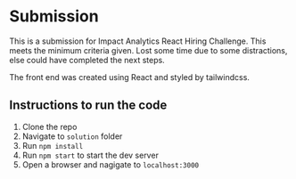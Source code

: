 # Submission

This is a submission for Impact Analytics React Hiring Challenge. This meets the minimum criteria given.
Lost some time due to some distractions, else could have completed the next steps.

The front end was created using React and styled by tailwindcss.

## Instructions to run the code
1. Clone the repo
2. Navigate to `solution` folder
3. Run `npm install`
4. Run `npm start` to start the dev server
5. Open a browser and nagigate to `localhost:3000`